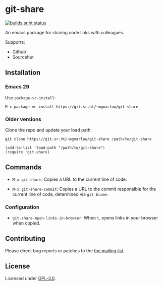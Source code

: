 # git-share

[![builds.sr.ht status](https://builds.sr.ht/~mgmarlow/git-share/commits/main/.build.yml.svg)](https://builds.sr.ht/~mgmarlow/git-share/commits/main/.build.yml?)

An emacs package for sharing code links with colleagues.

Supports:

- Github
- Sourcehut

## Installation

### Emacs 29

Use `package-vc-install`:

```
M-x package-vc-install https://git.sr.ht/~mgmarlow/git-share
```

### Older versions

Clone the repo and update your load path:

```
git clone https://git.sr.ht/~mgmarlow/git-share /path/to/git-share
```

```
(add-to-list 'load-path "/path/to/git-share")
(require 'git-share)
```

## Commands

- `M-x git-share`: Copies a URL to the current line of code.

- `M-x git-share-commit`: Copies a URL to the commit responsible for
  the current line of code, determined via `git blame`.

### Configuration

- `git-share-open-links-in-browser`: When `t`, opens links in your
  browser when copied.

## Contributing

Please direct bug reports or patches to the [the mailing
list](https://lists.sr.ht/~mgmarlow/public-inbox).

## License

Licensed under [GPL-3.0](./LICENSE).
